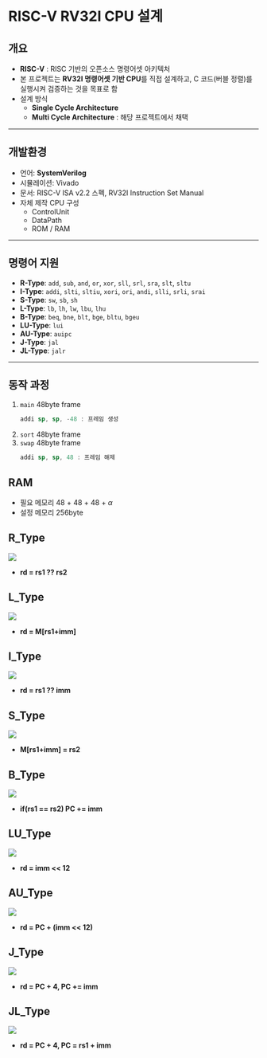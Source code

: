 # RISC-V RV32I CPU 설계

## 개요
- **RISC-V** : RISC 기반의 오픈소스 명령어셋 아키텍처
- 본 프로젝트는 **RV32I 명령어셋 기반 CPU**를 직접 설계하고,
  C 코드(버블 정렬)를 실행시켜 검증하는 것을 목표로 함
- 설계 방식  
  - **Single Cycle Architecture**
  - **Multi Cycle Architecture** : 해당 프로젝트에서 채택

---

## 개발환경
- 언어: **SystemVerilog**
- 시뮬레이션: Vivado
- 문서: RISC-V ISA v2.2 스펙, RV32I Instruction Set Manual
- 자체 제작 CPU 구성  
  - ControlUnit  
  - DataPath  
  - ROM / RAM  

---

## 명령어 지원
- **R-Type**: `add`, `sub`, `and`, `or`, `xor`, `sll`, `srl`, `sra`, `slt`, `sltu`
- **I-Type**: `addi`, `slti`, `sltiu`, `xori`, `ori`, `andi`, `slli`, `srli`, `srai`
- **S-Type**: `sw`, `sb`, `sh`
- **L-Type**: `lb`, `lh`, `lw`, `lbu`, `lhu`
- **B-Type**: `beq`, `bne`, `blt`, `bge`, `bltu`, `bgeu`
- **LU-Type**: `lui`
- **AU-Type**: `auipc`
- **J-Type**: `jal`
- **JL-Type**: `jalr`

---

## 동작 과정
1. `main` 48byte frame
   ```asm
   addi sp, sp, -48 : 프레임 생성
   ```
2. `sort` 48byte frame
3. `swap` 48byte frame
   ```asm
   addi sp, sp, 48 : 프레임 해제
   ```
## RAM
- 필요 메모리 48 + 48 + 48 + $\alpha$
- 설정 메모리 256byte

## R_Type
<img src="./이미지/diagram_R-type.jpg"><img>
- **rd = rs1 ?? rs2**


## L_Type
<img src="./이미지/diagram_L-type.jpg"><img>
- **rd = M[rs1+imm]**

## I_Type
<img src="./이미지/diagram_I-type.jpg"><img>
- **rd = rs1 ?? imm**

## S_Type
<img src="./이미지/diagram_S-type.jpg"><img>
- **M[rs1+imm] = rs2**

## B_Type
<img src="./이미지/diagram_B-type.jpg"><img>
- **if(rs1 == rs2) PC += imm**

## LU_Type
<img src="./이미지/diagram_LU-type.jpg"><img>
- **rd = imm << 12**

## AU_Type
<img src="./이미지/diagram_AU-type.jpg"><img>
- **rd = PC + (imm << 12)**

## J_Type
<img src="./이미지/diagram_J-type.jpg"><img>
- **rd = PC + 4, PC += imm**

## JL_Type
<img src="./이미지/diagram_JL-type.jpg"><img>
- **rd = PC + 4, PC = rs1 + imm**
